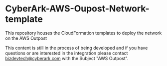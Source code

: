 # CyberArk-AWS-Oupost-Network-template
This repository houses the CloudFormation templates to deploy the network on the AWS Outpost

This content is still in the process of being developed and if you have questions or are interested in the integration please contact bizdevtech@cyberark.com with the Subject "AWS Outpost".
